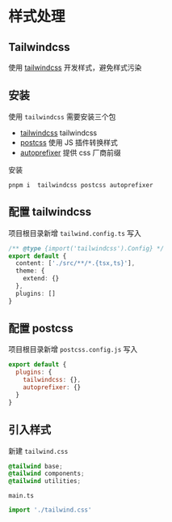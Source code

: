 # 样式处理

## Tailwindcss

使用 [tailwindcss](https://github.com/tailwindlabs/tailwindcss) 开发样式，避免样式污染

## 安装

使用 `tailwindcss` 需要安装三个包

- [tailwindcss](https://github.com/tailwindlabs/tailwindcss) tailwindcss
- [postcss](https://github.com/postcss/postcss) 使用 JS 插件转换样式
- [autoprefixer](https://github.com/postcss/autoprefixer) 提供 css 厂商前缀

安装

```shell
pnpm i  tailwindcss postcss autoprefixer
```

## 配置 tailwindcss

项目根目录新增 `tailwind.config.ts` 写入

```ts
/** @type {import('tailwindcss').Config} */
export default {
  content: ['./src/**/*.{tsx,ts}'],
  theme: {
    extend: {}
  },
  plugins: []
}
```

## 配置 postcss

项目根目录新增 `postcss.config.js` 写入

```js
export default {
  plugins: {
    tailwindcss: {},
    autoprefixer: {}
  }
}
```

## 引入样式

新建 `tailwind.css`

```css
@tailwind base;
@tailwind components;
@tailwind utilities;
```

`main.ts`

```ts
import './tailwind.css'
```
